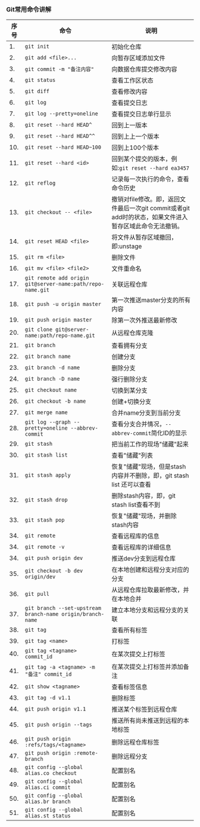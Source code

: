 ### Git常用命令讲解  

序号 | 命令                                                       | 说明
-----|------------------------------------------------------------|-------------------------------------------------------------
1.   | `git init`                                                 | 初始化仓库
2.   | `git add <file>...`                                        | 向暂存区域添加文件
3.   | `git commit -m "备注内容"`                                 | 向数据仓库提交修改内容
4.   | `git status`                                               | 查看工作区状态
5.   | `git diff`                                                 | 查看修改内容
6.   | `git log`                                                  | 查看提交日志
7.   | `git log --pretty=oneline`                                 | 查看提交日志单行显示
8.   | `git reset --hard HEAD^`                                   | 回到上一版本
9.   | `git reset --hard HEAD^^`                                  | 回到上上一个版本
10.  | `git reset --hard HEAD~100`                                | 回到上100个版本
11.  | `git reset --hard <id>`                                    | 回到某个提交的版本，例如:`git reset --hard ea3457`
12.  | `git reflog`                                               | 记录每一次执行的命令，查看命令历史
13.  | `git checkout -- <file>`                                   | 撤销对file修改。即，返回文件最后一次git commit或者git add时的状态，如果文件进入暂存区域此命令无法撤销。
14.  | `git reset HEAD <file>`                                    | 将文件从暂存区域撤回，即:unstage
15.  | `git rm <file>`                                            | 删除文件
16.  | `git mv <file> <file2>`                                    | 文件重命名
17.  | `git remote add origin git@server-name:path/repo-name.git` | 关联远程仓库
18.  | `git push -u origin master`                                | 第一次推送master分支的所有内容
19.  | `git push origin master`                                   | 除第一次外推送最新修改
20.  | `git clone git@server-name:path/repo-name.git`             | 从远程仓库克隆
21.  | `git branch`                                               | 查看拥有分支
22.  | `git branch name`                                          | 创建分支
23.  | `git branch -d name`                                       | 删除分支
24.  | `git branch -D name`                                       | 强行删除分支
25.  | `git checkout name`                                        | 切换到某分支
26.  | `git checkout -b name`                                     | 创建+切换分支
27.  | `git merge name`                                           | 合并name分支到当前分支
28.  | `git log --graph --pretty=oneline --abbrev-commit`         | 查看分支合并情况，`--abbrev-commit`简化ID的显示
29.  | `git stash`                                                | 把当前工作的现场"储藏"起来
30.  | `git stash list`                                           | 查看"储藏"列表
31.  | `git stash apply`                                          | 恢复"储藏"现场，但是stash内容并不删除，即，git stash list 还可以查看
32.  | `git stash drop`                                           | 删除stash内容，即，git stash list查看不到
33.  | `git stash pop`                                            | 恢复"储藏"现场，并删除stash内容
34.  | `git remote`                                               | 查看远程库的信息
34.  | `git remote -v`                                            | 查看远程库的详细信息
34.  | `git push origin dev`                                      | 推送dev分支到远程仓库
35.  | `git checkout -b dev origin/dev`                           | 在本地创建和远程分支对应的分支
36.  | `git pull`                                                 | 从远程仓库拉取最新修改，并在本地合并
37.  | `git branch --set-upstream branch-name origin/branch-name` | 建立本地分支和远程分支的关联
38.  | `git tag`                                                  | 查看所有标签
39.  | `git tag <name>`                                           | 打标签
40.  | `git tag <tagname> commit_id`                              | 在某次提交上打标签
41.  | `git tag -a <tagname> -m "备注" commit_id`                 | 在某次提交上打标签并添加备注
42.  | `git show <tagname>`                                       | 查看标签信息
43.  | `git tag -d v1.1`                                          | 删除标签
44.  | `git push origin v1.1`                                     | 推送某个标签到远程仓库
45.  | `git push origin --tags`                                   | 推送所有尚未推送到远程的本地标签
46.  | `git push origin :refs/tags/<tagname>`                     | 删除远程仓库标签
47.  | `git push origin :remote-branch`                           | 删除远程分支
48.  | `git config --global alias.co checkout`                    | 配置别名
49.  | `git config --global alias.ci commit`                      | 配置别名
50.  | `git config --global alias.br branch`                      | 配置别名
51.  | `git config --global alias.st status`                      | 配置别名



